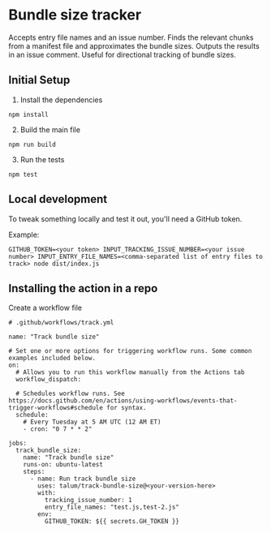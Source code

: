# Bundle size tracker

Accepts entry file names and an issue number. Finds the relevant chunks from a manifest file and approximates the bundle sizes. Outputs the results in an issue comment. Useful for directional tracking of bundle sizes.

## Initial Setup

1. Install the dependencies

`npm install`

2. Build the main file

`npm run build`

3. Run the tests

`npm test`

## Local development

To tweak something locally and test it out, you'll need a GitHub token.

Example:

```
GITHUB_TOKEN=<your token> INPUT_TRACKING_ISSUE_NUMBER=<your issue number> INPUT_ENTRY_FILE_NAMES=<comma-separated list of entry files to track> node dist/index.js
```

## Installing the action in a repo

Create a workflow file

```
# .github/workflows/track.yml

name: "Track bundle size"

# Set one or more options for triggering workflow runs. Some common examples included below.
on:
  # Allows you to run this workflow manually from the Actions tab 
  workflow_dispatch:

  # Schedules workflow runs. See https://docs.github.com/en/actions/using-workflows/events-that-trigger-workflows#schedule for syntax.
  schedule:
    # Every Tuesday at 5 AM UTC (12 AM ET)
    - cron: "0 7 * * 2"

jobs:
  track_bundle_size:
    name: "Track bundle size"
    runs-on: ubuntu-latest
    steps:
      - name: Run track bundle size
        uses: talum/track-bundle-size@<your-version-here>
        with:
          tracking_issue_number: 1
          entry_file_names: "test.js,test-2.js"
        env:
          GITHUB_TOKEN: ${{ secrets.GH_TOKEN }}
```
